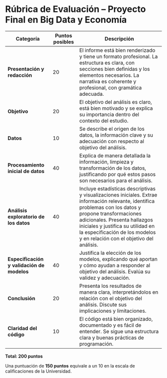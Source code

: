 # Rúbrica de Evaluación – Proyecto Final en Big Data y Economía  

| **Categoría**                           | **Puntos posibles** | **Descripción** |
|-----------------------------------------|---------------------|----------------------------------------------------------------------------------------------------------------------------------------------------------------------------------------------------------------------------------------------------------------|
| **Presentación y redacción**            | 20                  | El informe está bien renderizado y tiene un formato profesional. La estructura es clara, con secciones bien definidas y los elementos necesarios. La narrativa es coherente y profesional, con gramática adecuada. |
| **Objetivo**                            | 20                  | El objetivo del análisis es claro, está bien motivado y se explica su importancia dentro del contexto del estudio. |
| **Datos**                               | 10                  | Se describe el origen de los datos, la información clave y su adecuación con respecto al objetivo del análisis. |
| **Procesamiento inicial de datos**      | 40                  | Explica de manera detallada la información, limpieza y transformación de los datos, justificando por qué estos pasos son necesarios para el análisis. |
| **Análisis exploratorio de los datos**  | 40                  | Incluye estadísticas descriptivas y visualizaciones iniciales. Extrae información relevante, identifica problemas con los datos y propone transformaciones adicionales. Presenta hallazgos iniciales y justifica su utilidad en la especificación de los modelos y en relación con el objetivo del análisis. |
| **Especificación y validación de modelos** | 40               | Justifica la elección de los modelos, explicando qué aportan y cómo ayudan a responder al objetivo del análisis. Evalúa su validez y adecuación. |
| **Conclusión**                          | 20                  | Presenta los resultados de manera clara, interpretándolos en relación con el objetivo del análisis. Discute sus implicaciones y limitaciones. |
| **Claridad del código**                 | 10                  | El código está bien organizado, documentado y es fácil de entender. Se sigue una estructura clara y buenas prácticas de programación. |

**Total: 200 puntos**  

Una puntuación de **150 puntos** equivale a un 10 en la escala de calificaciones de la Universidad. 
